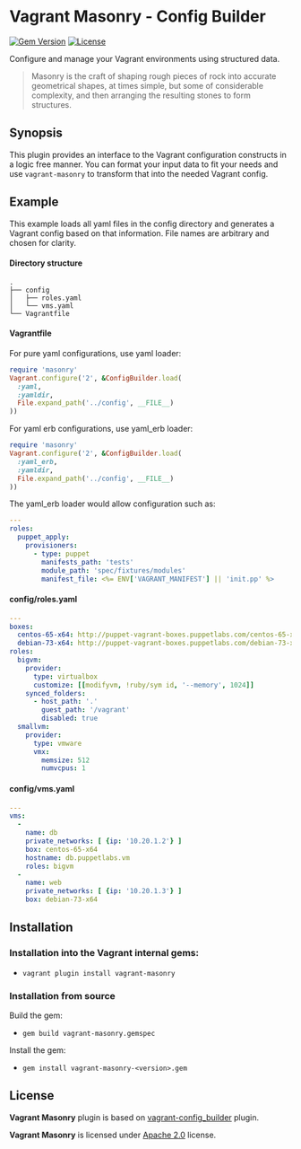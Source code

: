 Vagrant Masonry - Config Builder
======================

[![Gem Version](https://img.shields.io/gem/v/vagrant-masonry.svg)](http://rubygems.org/gems/vagrant-masonry)
[![License](http://img.shields.io/badge/license-Apache_2.0-373737.svg)](http://rubygems.org/gems/vagrant-masonry/blob/master/LICENSE)


Configure and manage your Vagrant environments using structured data.

> Masonry is the craft of shaping rough pieces of rock into accurate geometrical shapes, at times simple, but some of considerable complexity, and then arranging the resulting stones to form structures.

Synopsis
--------

This plugin provides an interface to the Vagrant configuration constructs in a
logic free manner. You can format your input data to fit your needs and use
`vagrant-masonry` to transform that into the needed Vagrant config.

Example
-------

This example loads all yaml files in the config directory and generates a
Vagrant config based on that information. File names are arbitrary and chosen
for clarity.

#### Directory structure

```shell
.
├── config
│   ├── roles.yaml
│   └── vms.yaml
└── Vagrantfile
```

#### Vagrantfile

For pure yaml configurations, use yaml loader:
```ruby
require 'masonry'
Vagrant.configure('2', &ConfigBuilder.load(
  :yaml,
  :yamldir,
  File.expand_path('../config', __FILE__)
))
```

For yaml erb configurations, use yaml_erb loader:
```ruby
require 'masonry'
Vagrant.configure('2', &ConfigBuilder.load(
  :yaml_erb,
  :yamldir,
  File.expand_path('../config', __FILE__)
))
```

The yaml_erb loader would allow configuration such as:
```yaml
---
roles:
  puppet_apply:
    provisioners:
      - type: puppet
        manifests_path: 'tests'
        module_path: 'spec/fixtures/modules'
        manifest_file: <%= ENV['VAGRANT_MANIFEST'] || 'init.pp' %>
```

#### config/roles.yaml

```yaml
---
boxes:
  centos-65-x64: http://puppet-vagrant-boxes.puppetlabs.com/centos-65-x64-virtualbox-puppet.box
  debian-73-x64: http://puppet-vagrant-boxes.puppetlabs.com/debian-73-x64-virtualbox-puppet.box
roles:
  bigvm:
    provider:
      type: virtualbox
      customize: [[modifyvm, !ruby/sym id, '--memory', 1024]]
    synced_folders:
      - host_path: '.'
        guest_path: '/vagrant'
        disabled: true
  smallvm:
    provider:
      type: vmware
      vmx:
        memsize: 512
        numvcpus: 1
```

#### config/vms.yaml

```yaml
---
vms:
  -
    name: db
    private_networks: [ {ip: '10.20.1.2'} ]
    box: centos-65-x64
    hostname: db.puppetlabs.vm
    roles: bigvm
  -
    name: web
    private_networks: [ {ip: '10.20.1.3'} ]
    box: debian-73-x64
```

Installation
------------

### Installation into the Vagrant internal gems:

  * `vagrant plugin install vagrant-masonry`

### Installation from source

Build the gem:

  * `gem build vagrant-masonry.gemspec`

Install the gem:

  * `gem install vagrant-masonry-<version>.gem`

License
-------

**Vagrant Masonry** plugin is based on [vagrant-config_builder](https://github.com/adrienthebo/vagrant-config_builder) plugin.

**Vagrant Masonry** is licensed under [Apache 2.0](LICENSE) license.

